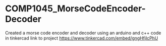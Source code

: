 # COMP1045_MorseCodeEncoder-Decoder
Created a morse code encoder and decoder using an arduino and c++ code in tinkercad
link to project https://www.tinkercad.com/embed/gngHfjIcPhU
